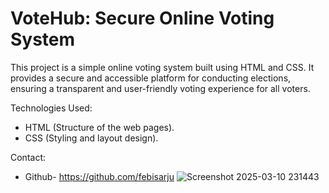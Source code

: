 # VoteHub: Secure Online Voting System

This project is a simple online voting system built using HTML and CSS. It provides a secure and accessible platform for conducting elections, ensuring a transparent and user-friendly voting experience for all voters.

Technologies Used:
- HTML (Structure of the web pages).
- CSS (Styling and layout design).

Contact:
- Github- https://github.com/febisarju
![Screenshot 2025-03-10 231443](https://github.com/user-attachments/assets/33f8dc24-e4f2-4fd5-a275-c4d3396bb887)
